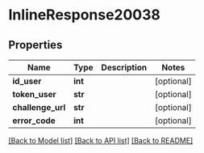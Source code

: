 # InlineResponse20038

## Properties
Name | Type | Description | Notes
------------ | ------------- | ------------- | -------------
**id_user** | **int** |  | [optional] 
**token_user** | **str** |  | [optional] 
**challenge_url** | **str** |  | [optional] 
**error_code** | **int** |  | [optional] 

[[Back to Model list]](../README.md#documentation-for-models) [[Back to API list]](../README.md#documentation-for-api-endpoints) [[Back to README]](../README.md)

